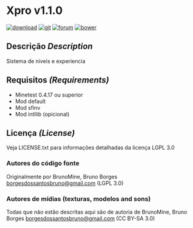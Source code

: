 # Xpro v1.1.0
[![download](https://img.shields.io/github/tag/BrunoMine/xpro.svg?style=flat-square&label=release)](https://github.com/BrunoMine/xpro/archive/v1.1.0.zip)
[![git](https://img.shields.io/badge/git-project-green.svg?style=flat-square)](https://github.com/BrunoMine/xpro)
[![forum](https://img.shields.io/badge/minetest-mod-green.svg?style=flat-square)](https://forum.minetest.net)
[![bower](https://img.shields.io/badge/bower-mod-green.svg?style=flat-square)](https://minetest-bower.herokuapp.com/mods/xpro)

## Descrição _Description_
Sistema de niveis e experiencia

## Requisitos _(Requirements)_
* Minetest 0.4.17 ou superior
* Mod default
* Mod sfinv
* Mod intllib (opicional)

## Licença _(License)_
Veja LICENSE.txt para informações detalhadas da licença LGPL 3.0

### Autores do código fonte
Originalmente por BrunoMine, Bruno Borges <borgesdossantosbruno@gmail.com> (LGPL 3.0)

### Autores de mídias (texturas, modelos and sons)

Todas que não estão descritas aqui são de autoria de
BrunoMine, Bruno Borges <borgesdossantosbruno@gmail.com> (CC BY-SA 3.0)

